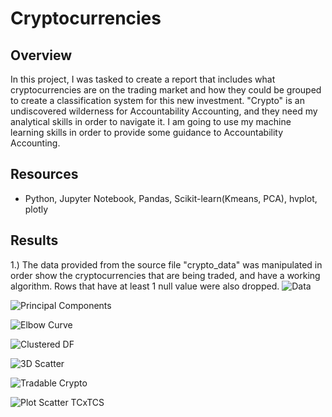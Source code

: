 # Cryptocurrencies

## Overview

In this project, I was tasked to create a report that includes what cryptocurrencies are on the trading market and how they could be grouped to create a classification system for this new investment. "Crypto" is an undiscovered wilderness for Accountability Accounting, and they need my analytical skills in order to navigate it. I am going to use my machine learning skills in order to provide some guidance to Accountability Accounting.

## Resources

- Python, Jupyter Notebook, Pandas, Scikit-learn(Kmeans, PCA), hvplot, plotly

## Results

1.) The data provided from the source file "crypto_data" was manipulated in order show the cryptocurrencies that are being traded, and have a working algorithm. Rows that have at least 1 null value were also dropped.
![Data](https://user-images.githubusercontent.com/102476861/181670509-70f0b033-1f5b-4a3b-838a-ccb5d53a9d53.png)

![Principal Components](https://user-images.githubusercontent.com/102476861/181670569-bb9f566c-95e1-4d47-8fa5-493fd851a688.png)

![Elbow Curve](https://user-images.githubusercontent.com/102476861/181670607-256b178b-602a-4fd4-be10-05ff07fca197.png)

![Clustered DF](https://user-images.githubusercontent.com/102476861/181670637-bfa2f8f7-c37e-4604-b4d3-f5e46c8a1f52.png)

![3D Scatter](https://user-images.githubusercontent.com/102476861/181670727-f0f1761e-b486-40a8-9a30-85f5377eb00c.png)

![Tradable Crypto](https://user-images.githubusercontent.com/102476861/181670834-c8771123-81cd-4e1c-80b6-ecbe46d5706f.png)

![Plot Scatter TCxTCS](https://user-images.githubusercontent.com/102476861/181670855-132ba98a-c4e6-4e29-92eb-fbbe3d7579d4.png)

